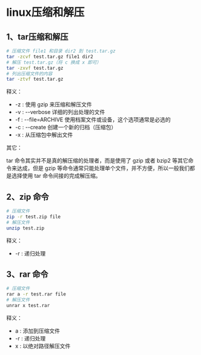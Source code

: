 # linux压缩和解压

## 1、tar压缩和解压

```sh
# 压缩文件 file1 和目录 dir2 到 test.tar.gz
tar -zcvf test.tar.gz file1 dir2
# 解压 test.tar.gz（将 c 换成 x 即可）
tar -zxvf test.tar.gz
# 列出压缩文件的内容
tar -ztvf test.tar.gz 
```

释义：

- -z : 使用 gzip 来压缩和解压文件
- -v : --verbose 详细的列出处理的文件
- -f : --file=ARCHIVE 使用档案文件或设备，这个选项通常是必选的
- -c : --create 创建一个新的归档（压缩包）
- -x : 从压缩包中解出文件

其它：

tar 命令其实并不是真的解压缩的处理者，而是使用了 gzip 或者 bzip2 等其它命令来达成，但是 gzip 等命令通常只能处理单个文件，并不方便，所以一般我们都是选择使用 tar 命令间接的完成解压缩。

## 2、zip 命令

```sh
# 压缩文件
zip -r test.zip file
# 解压文件
unzip test.zip
```

释义：

- -r : 递归处理

## 3、rar 命令

```sh
# 压缩文件
rar a -r test.rar file
# 解压文件
unrar x test.rar
```

释义：

- a : 添加到压缩文件
- -r : 递归处理
- x : 以绝对路径解压文件